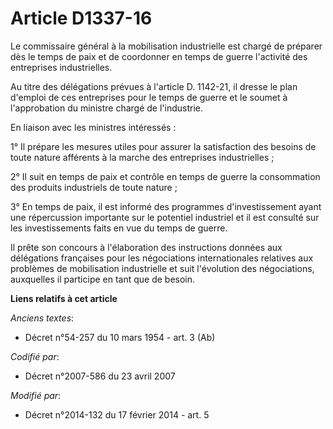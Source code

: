 # Article D1337-16

Le commissaire général à la mobilisation industrielle est chargé de préparer dès le temps de paix et de coordonner en temps
de guerre l'activité des entreprises industrielles. 

Au titre des délégations prévues à l'article D. 1142-21, il dresse le plan d'emploi de ces entreprises pour le temps de
guerre et le soumet à l'approbation du ministre chargé de l'industrie. 

En liaison avec les ministres intéressés : 

1° Il prépare les mesures utiles pour assurer la satisfaction des besoins de toute nature afférents à la marche des
entreprises industrielles ; 

2° Il suit en temps de paix et contrôle en temps de guerre la consommation des produits industriels de toute nature ; 

3° En temps de paix, il est informé des programmes d'investissement ayant une répercussion importante sur le potentiel
industriel et il est consulté sur les investissements faits en vue du temps de guerre. 

Il prête son concours à l'élaboration des instructions données aux délégations françaises pour les négociations
internationales relatives aux problèmes de mobilisation industrielle et suit l'évolution des négociations, auxquelles il
participe en tant que de besoin.

**Liens relatifs à cet article**

_Anciens textes_:

  - Décret n°54-257 du 10 mars 1954 - art. 3 (Ab)

_Codifié par_:

  - Décret n°2007-586 du 23 avril 2007

_Modifié par_:

  - Décret n°2014-132 du 17 février 2014 - art. 5
